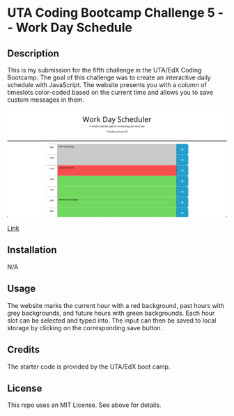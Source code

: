 # UTA Coding Bootcamp Challenge 5 -- Work Day Schedule

## Description

This is my submission for the fifth challenge in the UTA/EdX Coding Bootcamp. The goal of this challenge was to create an interactive daily schedule with JavaScript.
The website presents you with a column of timeslots color-coded based on the current time and allows you to save custom messages in them.

<img src="./Assets/Screenshot.png"/>



<a href="https://njmeister.github.io/Challenge-4-JSQuiz/">Link</a>



## Installation

N/A



## Usage
The website marks the current hour with a red background, past hours with grey backgrounds, and future hours with green backgrounds. Each hour slot can be selected and typed into. The input can then be saved to local storage by clicking on the corresponding save button.


## Credits

The starter code is provided by the UTA/EdX boot camp.


## License

This repo uses an MIT License. See above for details.

